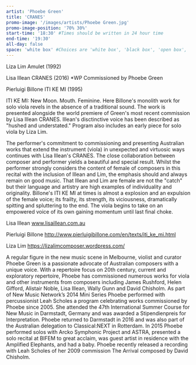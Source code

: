 ```yaml
---
artist: 'Phoebe Green'
title: 'CRANES'
promo-image: '/images/artists/Phoebe Green.jpg'
promo-image-position: '70% 30%'
start-time: '18:30' #Times should be written in 24 hour time
end-time: '19:30'
all-day: false
space: 'white box' #Choices are 'white box', 'black box', 'open box', 'grounds'
---
```

<!-- Description -->
Liza Lim Amulet (1992)

Lisa Illean CRANES (2016) *WP
Commissioned by Phoebe Green

Pierluigi Billone ITI KE MI (1995)

ITI KE MI: New Moon. Mouth. Feminine. Here Billone's monolith work for solo viola revels in the absence of a traditional sound. The work is presented alongside the world premiere of Green's most recent commission by Lisa Illean CRANES. Illean's disctinctive voice has been described as "hushed and understated." Program also includes an early piece for solo viola by Liza Lim.

The performer's commitment to commissioning and presenting Australian works that extend the instrument (viola) in unexpected and virtuosic ways continues with Lisa Illean's CRANES. The close collaboration between composer and performer yields a beautiful and special result. Whilst the performer strongly considers the content of female of composers in this recital with the inclusion of Illean and Lim, the emphasis should and always remain on good music. That Illean and Lim are female are not the "catch" but their language and artistry are high examples of individuality and originality. Billone's ITI KE MI at times is almost a explosion and an expulsion of the female voice; its frailty, its strength, its viciousness, dramatically spitting and spluttering to the end. The viola begins to take on an empowered voice of its own gaining momentum until last final choke.

Lisa Illean www.lisaillean.com.au

Pierluigi Billone http://www.pierluigibillone.com/en/texts/iti_ke_mi.html

Liza Lim https://lizalimcomposer.wordpress.com/

<!-- Bio -->
A regular figure in the new music scene in Melbourne, violist and curator Phoebe Green is a passionate advocate of Australian composers with a unique voice. With a repertoire focus on 20th century, current and exploratory repertoire, Phoebe has commissioned numerous works for viola and other instruments from composers including James Rushford, Helen Gifford, Alistair Noble, Lisa Illean, Wally Gunn and David Chisholm. As part of New Music Network’s 2014 Mini Series Phoebe performed with percussionist Leah Scholes a program celebrating works commissioned by Phoebe since 2005. She attended the 47th International Summer Course for New Music in Darmstadt, Germany and was awarded a Stipendienpreis for Interpretation. Phoebe returned to Darmstadt in 2016 and was also part of the Australian delegation to Classical:NEXT in Rotterdam. In 2015 Phoebe performed solos with Arcko Symphonic Project and ASTRA, presented a
solo recital at BIFEM to great acclaim, was guest artist in residence with the Amplified Elephants, and had a baby. Phoebe recently released a recording with Leah Scholes of her 2009 commission The Arrival composed by David Chisholm.
